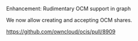 Enhancement: Rudimentary OCM support in graph

We now allow creating and accepting OCM shares.

https://github.com/owncloud/ocis/pull/8909
